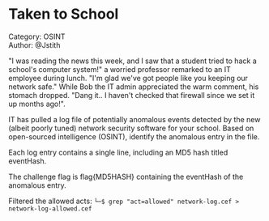 # Taken to School
Category: OSINT  
Author: @Jstith  

"I was reading the news this week, and I saw that a student tried to hack a school's computer system!" a worried professor remarked to an IT employee during lunch. "I'm glad we've got people like you keeping our network safe." While Bob the IT admin appreciated the warm comment, his stomach dropped. "Dang it.. I haven't checked that firewall since we set it up months ago!".

IT has pulled a log file of potentially anomalous events detected by the new (albeit poorly tuned) network security software for your school. Based on open-sourced intelligence (OSINT), identify the anomalous entry in the file.

Each log entry contains a single line, including an MD5 hash titled eventHash.

The challenge flag is flag{MD5HASH} containing the eventHash of the anomalous entry.


Filtered the allowed acts: `└─$ grep "act=allowed" network-log.cef > network-log-allowed.cef`
